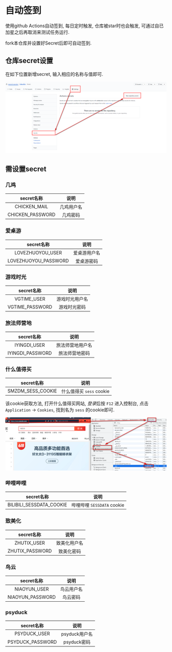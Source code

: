 # 自动签到

使用github Actions自动签到, 每日定时触发, 仓库被star时也会触发, 可通过自已加星之后再取消来测试任务运行.

fork本仓库并设置好Secret后即可自动签到.

## 仓库secret设置

在如下位置新增secret, 输入相应的名称与值即可.

![Secret位置](doc/img/secret_location.png)

## 需设置secret

### 几鸡

| secret名称       | 说明       |
| :-:              | :-:        |
| CHICKEN_MAIL     | 几鸡用户名 |
| CHICKEN_PASSWORD | 几鸡密码   |

### 爱桌游

| secret名称           | 说明         |
| :-:                  | :-:          |
| LOVEZHUOYOU_USER     | 爱桌游用户名 |
| LOVEZHUOYOU_PASSWORD | 爱桌游密码   |

### 游戏时光

| secret名称      | 说明           |
| :-:             | :-:            |
| VGTIME_USER     | 游戏时光用户名 |
| VGTIME_PASSWORD | 游戏时光密码   |

### 旅法师营地

| secret名称       | 说明             |
| :-:              | :-:              |
| IYINGDI_USER     | 旅法师营地用户名 |
| IYINGDI_PASSWORD | 旅法师营地密码   |

### 什么值得买

| secret名称        | 说明                     |
| :-:               | :-:                      |
| SMZDM_SESS_COOKIE | 什么值得买 `sess` cookie |

该cookie获取方法, 打开什么值得买网站, *登录*后按 `F12` 进入控制台, 点击 `Application` -> `Cookies`, 找到名为 `sess` 的cookie即可.

![什么值得买cookie位置](doc/img/smzdm_sess_location.png)

### 哔哩哔哩

| secret名称               | 说明                       |
| :-:                      | :-:                        |
| BILIBILI_SESSDATA_COOKIE | 哔哩哔哩 `SESSDATA` cookie |

### 致美化

| secret名称      | 说明         |
| :-:             | :-:          |
| ZHUTIX_USER     | 致美化用户名 |
| ZHUTIX_PASSWORD | 致美化密码   |

### 鸟云

| secret名称       | 说明       |
| :-:              | :-:        |
| NIAOYUN_USER     | 鸟云用户名 |
| NIAOYUN_PASSWORD | 鸟云密码   |

### psyduck

| secret名称       | 说明          |
| :-:              | :-:           |
| PSYDUCK_USER     | psyduck用户名 |
| PSYDUCK_PASSWORD | psyduck密码   |
